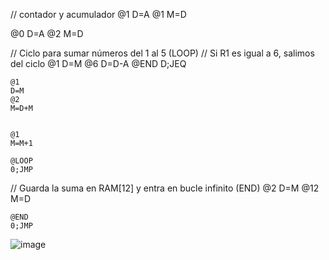 // contador y acumulador
@1
D=A
@1
M=D

@0
D=A
@2
M=D

// Ciclo para sumar números del 1 al 5
(LOOP)
    // Si R1 es igual a 6, salimos del ciclo
    @1
    D=M
    @6
    D=D-A
    @END
    D;JEQ


    @1
    D=M
    @2
    M=D+M


    @1
    M=M+1

    @LOOP
    0;JMP

// Guarda la suma en RAM[12] y entra en bucle infinito
(END)
    @2
    D=M
    @12
    M=D

    @END
    0;JMP

![image](https://github.com/user-attachments/assets/13be56fa-1269-4fa5-b121-ae9ef78c73e7)
